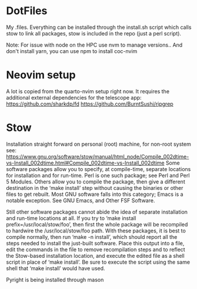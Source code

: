 # DotFiles

My .files. Everything can be installed through the install.sh script which calls stow to link all packages, stow is included in the repo (just a perl script).

Note:
For issue with node on the HPC use nvm to manage versions.. And don't install yarn, you can use npm to install coc-nvim

# Neovim setup
A lot is copied from the quarto-nvim setup right now. It requires the additional external dependencies for the telescope app:
https://github.com/sharkdp/fd
https://github.com/BurntSushi/ripgrep

# Stow
Installation straight forward on personal (root) machine, for non-root system see:
https://www.gnu.org/software/stow/manual/html_node/Compile_002dtime-vs-Install_002dtime.html#Compile_002dtime-vs-Install_002dtime
Some software packages allow you to specify, at compile-time, separate locations for installation and for run-time. Perl is one such package; see Perl and Perl 5 Modules. Others allow you to compile the package, then give a different destination in the ‘make install’ step without causing the binaries or other files to get rebuilt. Most GNU software falls into this category; Emacs is a notable exception. See GNU Emacs, and Other FSF Software.

Still other software packages cannot abide the idea of separate installation and run-time locations at all. If you try to ‘make install prefix=/usr/local/stow/foo’, then first the whole package will be recompiled to hardwire the /usr/local/stow/foo path. With these packages, it is best to compile normally, then run ‘make -n install’, which should report all the steps needed to install the just-built software. Place this output into a file, edit the commands in the file to remove recompilation steps and to reflect the Stow-based installation location, and execute the edited file as a shell script in place of ‘make install’. Be sure to execute the script using the same shell that ‘make install’ would have used.

Pyright is being installed through mason
